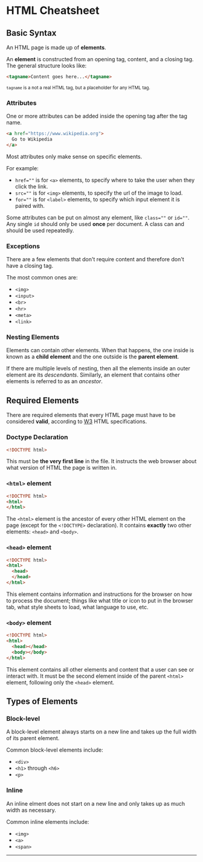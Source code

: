 # HTML Cheatsheet

## Basic Syntax

An HTML page is made up of **elements**.

An **element** is constructed from an opening tag, content, and a closing tag. The general structure looks like:

```html
<tagname>Content goes here...</tagname>
```

<small>`tagname` is a not a real HTML tag, but a placeholder for any HTML tag.</small>

### Attributes

One or more attributes can be added inside the opening tag after the tag name.

```html
<a href="https://www.wikipedia.org">
  Go to Wikipedia
</a>
```

Most attributes only make sense on specific elements.

For example:
- `href=""` is for `<a>` elements, to specify where to take the user when they click the link.
- `src=""` is for `<img>` elements, to specify the url of the image to load.
- `for=""` is for `<label>` elements, to specify which input element it is paired with.

Some attributes can be put on almost any element, like `class=""` or `id=""`. ​Any single `id` should only be used **once** per document. A class can and should be used repeatedly.

### Exceptions

There are a few elements that don't require content and therefore don't have a closing tag.

The most common ones are:
- `<img>`
- `<input>`
- `<br>`
- `<hr>`
- `<meta>`
- `<link>`

### Nesting Elements

Elements can contain other elements. When that happens, the one inside is known as a **child element** and the one outside is the **parent element**.

If there are multiple levels of nesting, then all the elements inside an outer element are its _descendants_. Similarly, an element that contains other elements is referred to as an _ancestor_.

## Required Elements

There are required elements that every HTML page must have to be considered **valid**, according to [W3](https://www.w3.org/Consortium/) HTML specifications.

### Doctype Declaration

```html
<!DOCTYPE html>
```

This must be **the very first line** in the file. It instructs the web browser about what version of HTML the page is written in.

### `<html>` element

```html
<!DOCTYPE html>
<html>
</html>
```

The `<html>` element is the ancestor of every other HTML element on the page (except for the `<!DOCTYPE>` declaration). It contains **exactly** two other elements: `<head>` and `<body>`.

### `<head>` element

```html
<!DOCTYPE html>
<html>
  <head>
  </head>
</html>
```

This element contains information and instructions for the browser on how to process the document; things like what title or icon to put in the browser tab, what style sheets to load, what language to use, etc. 

### `<body>` element

```html
<!DOCTYPE html>
<html>
  <head></head>
  <body></body>
</html>
```

This element contains all other elements and content that a user can see or interact with. It must be the second element inside of the parent `<html>` element, following only the `<head>` element.

## Types of Elements

### Block-level

A block-level element always starts on a new line and takes up the full width of its parent element.

Common block-level elements include:
- `<div>`
- `<h1>` through `<h6>`
- `<p>`

### Inline

An inline elment does not start on a new line and only takes up as much width as necessary.

Common inline elements include:
- `<img>`
- `<a>`
- `<span>`

<hr>
